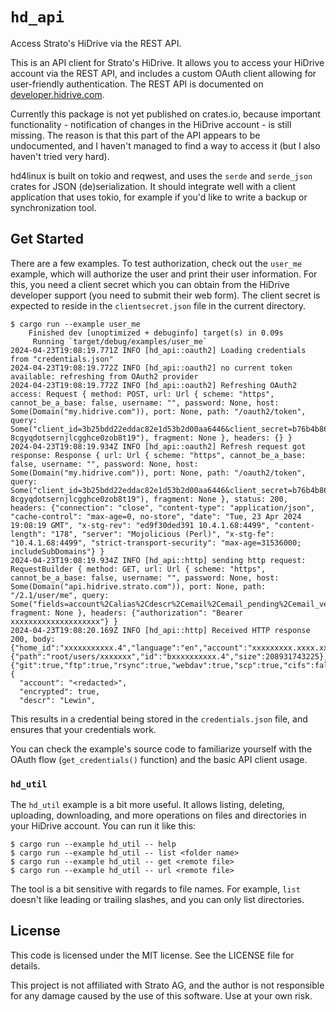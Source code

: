 # `hd_api`

Access Strato's HiDrive via the REST API.

This is an API client for Strato's HiDrive. It allows you to access your HiDrive account via the
REST API, and includes a custom OAuth client allowing for user-friendly authentication. The REST API
is documented on [developer.hidrive.com](https://developer.hidrive.com/).

Currently this package is not yet published on crates.io, because important functionality -
notification of changes in the HiDrive account - is still missing. The reason is that this part of
the API appears to be undocumented, and I haven't managed to find a way to access it (but I also
haven't tried very hard).

hd4linux is built on tokio and reqwest, and uses the `serde` and `serde_json` crates for JSON
(de)serialization. It should integrate well with a client application that uses tokio, for example
if you'd like to write a backup or synchronization tool.

## Get Started

There are a few examples. To test authorization, check out the `user_me` example, which will
authorize the user and print their user information. For this, you need a client secret which you
can obtain from the HiDrive developer support (you need to submit their web form). The client secret
is expected to reside in the `clientsecret.json` file in the current directory.

```shell
$ cargo run --example user_me
    Finished dev [unoptimized + debuginfo] target(s) in 0.09s
     Running `target/debug/examples/user_me`
2024-04-23T19:08:19.771Z INFO [hd_api::oauth2] Loading credentials from "credentials.json"
2024-04-23T19:08:19.772Z INFO [hd_api::oauth2] no current token available: refreshing from OAuth2 provider
2024-04-23T19:08:19.772Z INFO [hd_api::oauth2] Refreshing OAuth2 access: Request { method: POST, url: Url { scheme: "https", cannot_be_a_base: false, username: "", password: None, host: Some(Domain("my.hidrive.com")), port: None, path: "/oauth2/token", query: Some("client_id=3b25bdd22eddac82e1d53b2d00aa6446&client_secret=b76b4b862d07a1d1d12fab170ef60fac&grant_type=refresh_token&refresh_token=rt-8cgyqdotsernjlcgghce0zob8t19"), fragment: None }, headers: {} }
2024-04-23T19:08:19.934Z INFO [hd_api::oauth2] Refresh request got response: Response { url: Url { scheme: "https", cannot_be_a_base: false, username: "", password: None, host: Some(Domain("my.hidrive.com")), port: None, path: "/oauth2/token", query: Some("client_id=3b25bdd22eddac82e1d53b2d00aa6446&client_secret=b76b4b862d07a1d1d12fab170ef60fac&grant_type=refresh_token&refresh_token=rt-8cgyqdotsernjlcgghce0zob8t19"), fragment: None }, status: 200, headers: {"connection": "close", "content-type": "application/json", "cache-control": "max-age=0, no-store", "date": "Tue, 23 Apr 2024 19:08:19 GMT", "x-stg-rev": "ed9f30ded391 10.4.1.68:4499", "content-length": "178", "server": "Mojolicious (Perl)", "x-stg-fe": "10.4.1.68:4499", "strict-transport-security": "max-age=31536000; includeSubDomains"} }
2024-04-23T19:08:19.934Z INFO [hd_api::http] sending http request: RequestBuilder { method: GET, url: Url { scheme: "https", cannot_be_a_base: false, username: "", password: None, host: Some(Domain("api.hidrive.strato.com")), port: None, path: "/2.1/user/me", query: Some("fields=account%2Calias%2Cdescr%2Cemail%2Cemail_pending%2Cemail_verified%2Cencrypted%2Cfolder.id%2Cfolder.path%2Cfolder.size%2Chome%2Chome_id%2Cis_admin%2Cis_owner%2Clanguage%2Cprotocols%2Chas_password"), fragment: None }, headers: {"authorization": "Bearer xxxxxxxxxxxxxxxxxxxx"} }
2024-04-23T19:08:20.169Z INFO [hd_api::http] Received HTTP response 200, body: {"home_id":"xxxxxxxxxxx.4","language":"en","account":"xxxxxxxxx.xxxx.xxxx","email_pending":null,"email_verified":true,"folder":{"path":"root/users/xxxxxxx","id":"bxxxxxxxxxx.4","size":208931743225},"descr":"Lewin","is_owner":true,"encrypted":true,"email":"info@xxxxxx.net","protocols":{"git":true,"ftp":true,"rsync":true,"webdav":true,"scp":true,"cifs":false},"is_admin":true,"alias":"xxxxxxx","home":"root/users/xxxxxxx","has_password":true}
{
  "account": "<redacted>",
  "encrypted": true,
  "descr": "Lewin",

```

This results in a credential being stored in the `credentials.json` file, and ensures that your
credentials work.

You can check the example's source code to familiarize yourself with the OAuth flow
(`get_credentials()` function) and the basic API client usage.

### `hd_util`

The `hd_util` example is a bit more useful. It allows listing, deleting, uploading, downloading, and
more operations on files and directories in your HiDrive account. You can run it like this:

```shell
$ cargo run --example hd_util -- help
$ cargo run --example hd_util -- list <folder name>
$ cargo run --example hd_util -- get <remote file>
$ cargo run --example hd_util -- url <remote file>
```

The tool is a bit sensitive with regards to file names. For example, `list` doesn't like leading or
trailing slashes, and you can only list directories.

## License

This code is licensed under the MIT license. See the LICENSE file for details.

This project is not affiliated with Strato AG, and the author is not responsible for any damage
caused by the use of this software. Use at your own risk.

